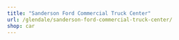 ```yaml
---
title: "Sanderson Ford Commercial Truck Center"
url: /glendale/sanderson-ford-commercial-truck-center/
shop: car
---
```

